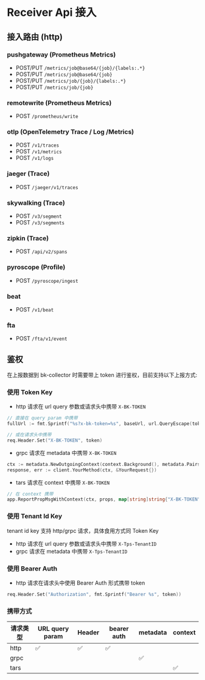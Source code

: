 # Receiver Api 接入

## 接入路由 (http)

### pushgateway (Prometheus Metrics)

- POST/PUT `/metrics/job@base64/{job}/{labels:.*}`
- POST/PUT `/metrics/job@base64/{job}`
- POST/PUT `/metrics/job/{job}/{labels:.*}`
- POST/PUT `/metrics/job/{job}`

### remotewrite (Prometheus Metrics)

- POST `/prometheus/write`

### otlp (OpenTelemetry Trace / Log /Metrics)

- POST `/v1/traces`
- POST `/v1/metrics`
- POST `/v1/logs`

### jaeger (Trace)

- POST `/jaeger/v1/traces`

### skywalking (Trace)

- POST `/v3/segment`
- POST `/v3/segments`

### zipkin (Trace)

- POST `/api/v2/spans`

### pyroscope (Profile)

- POST `/pyroscope/ingest`

### beat

- POST `/v1/beat`

### fta

- POST `/fta/v1/event`

## 鉴权

在上报数据到 bk-collector 时需要带上 token 进行鉴权，目前支持以下上报方式:

### 使用 Token Key

- http 请求在 url query 参数或请求头中携带 `X-BK-TOKEN`

```go
// 直接在 query param 中携带
fullUrl := fmt.Sprintf("%s?x-bk-token=%s", baseUrl, url.QueryEscape(token))

// 或在请求头中携带
req.Header.Set("X-BK-TOKEN", token)
```

- grpc 请求在 metadata 中携带 `X-BK-TOKEN`

```go
ctx := metadata.NewOutgoingContext(context.Background(), metadata.Pairs("X-BK-TOKEN", token))
response, err := client.YourMethod(ctx, &YourRequest{})
```

- tars 请求在 context 中携带 `X-BK-TOKEN`

```go
// 在 context 携带
app.ReportPropMsgWithContext(ctx, props, map[string]string{"X-BK-TOKEN": token})
```

### 使用 Tenant Id Key

tenant id key 支持 http/grpc 请求，具体食用方式同 Token Key

- http 请求在 url query 参数或请求头中携带 `X-Tps-TenantID`
- grpc 请求在 metadata 中携带 `X-Tps-TenantID`


### 使用 Bearer Auth

- http 请求在请求头中使用 Bearer Auth 形式携带 token

```go
req.Header.Set("Authorization", fmt.Sprintf("Bearer %s", token))
```

### 携带方式

| 请求类型 | URL query param | Header | bearer auth | metadata | context |
|------|-----------------|--------|-------------|----------|---------|
| http | ✅               | ✅      | ✅           |          |         |
| grpc |                 |        |             | ✅        |         |
| tars |                 |        |             |          | ✅       |

